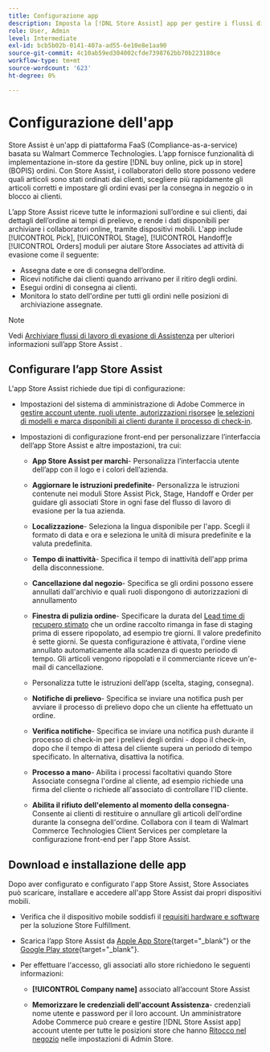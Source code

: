 ```yaml
---
title: Configurazione app
description: Imposta la [!DNL Store Assist] app per gestire i flussi di lavoro e i processi di acquisto online e di evasione dei negozi end-to-end, scegliere gli ordini nei negozi.
role: User, Admin
level: Intermediate
exl-id: bcb5b02b-0141-407a-ad55-6e10e8e1aa90
source-git-commit: 4c10ab59ed304002cfde7398762bb70b223180ce
workflow-type: tm+mt
source-wordcount: '623'
ht-degree: 0%

---
```


# Configurazione dell&#39;app

Store Assist è un&#39;app di piattaforma FaaS (Compliance-as-a-service) basata su Walmart Commerce Technologies. L’app fornisce funzionalità di implementazione in-store da gestire [!DNL buy online, pick up in store] (BOPIS) ordini. Con Store Assist, i collaboratori dello store possono vedere quali articoli sono stati ordinati dai clienti, scegliere più rapidamente gli articoli corretti e impostare gli ordini evasi per la consegna in negozio o in blocco ai clienti.

L’app Store Assist riceve tutte le informazioni sull’ordine e sui clienti, dai dettagli dell’ordine ai tempi di prelievo, e rende i dati disponibili per archiviare i collaboratori online, tramite dispositivi mobili. L&#39;app include [!UICONTROL Pick], [!UICONTROL Stage], [!UICONTROL Handoff]e [!UICONTROL Orders] moduli per aiutare Store Associates ad attività di evasione come il seguente:

- Assegna date e ore di consegna dell’ordine.
- Ricevi notifiche dai clienti quando arrivano per il ritiro degli ordini.
- Esegui ordini di consegna ai clienti.
- Monitora lo stato dell&#39;ordine per tutti gli ordini nelle posizioni di archiviazione assegnate.

>[!NOTE]
>
>Vedi [Archiviare flussi di lavoro di evasione di Assistenza](store-assist-modules.md) per ulteriori informazioni sull’app Store Assist .

## Configurare l’app Store Assist

L&#39;app Store Assist richiede due tipi di configurazione:

- Impostazioni del sistema di amministrazione di Adobe Commerce in [gestire account utente, ruoli utente, autorizzazioni risorse](user-setup.md)e [le selezioni di modelli e marca disponibili ai clienti durante il processo di check-in](check-in-experience-setup.md).

- Impostazioni di configurazione front-end per personalizzare l’interfaccia dell’app Store Assist e altre impostazioni, tra cui:

   - **App Store Assist per marchi**- Personalizza l’interfaccia utente dell’app con il logo e i colori dell’azienda.

   - **Aggiornare le istruzioni predefinite**- Personalizza le istruzioni contenute nei moduli Store Assist Pick, Stage, Handoff e Order per guidare gli associati Store in ogni fase del flusso di lavoro di evasione per la tua azienda.

   - **Localizzazione**- Seleziona la lingua disponibile per l&#39;app. Scegli il formato di data e ora e seleziona le unità di misura predefinite e la valuta predefinita.

   - **Tempo di inattività**- Specifica il tempo di inattività dell&#39;app prima della disconnessione.

   - **Cancellazione dal negozio**- Specifica se gli ordini possono essere annullati dall&#39;archivio e quali ruoli dispongono di autorizzazioni di annullamento

   - **Finestra di pulizia ordine**- Specificare la durata del [Lead time di recupero stimato](enable-general.md#delivery-method-title-configuration) che un ordine raccolto rimanga in fase di staging prima di essere ripopolato, ad esempio tre giorni. Il valore predefinito è sette giorni. Se questa configurazione è attivata, l&#39;ordine viene annullato automaticamente alla scadenza di questo periodo di tempo. Gli articoli vengono ripopolati e il commerciante riceve un&#39;e-mail di cancellazione.

   - Personalizza tutte le istruzioni dell’app (scelta, staging, consegna).

   - **Notifiche di prelievo**- Specifica se inviare una notifica push per avviare il processo di prelievo dopo che un cliente ha effettuato un ordine.

   - **Verifica notifiche**- Specifica se inviare una notifica push durante il processo di check-in per i prelievi degli ordini - dopo il check-in, dopo che il tempo di attesa del cliente supera un periodo di tempo specificato. In alternativa, disattiva la notifica.

   - **Processo a mano**- Abilita i processi facoltativi quando Store Associate consegna l&#39;ordine al cliente, ad esempio richiede una firma del cliente o richiede all&#39;associato di controllare l&#39;ID cliente.

   - **Abilita il rifiuto dell&#39;elemento al momento della consegna**- Consente ai clienti di restituire o annullare gli articoli dell&#39;ordine durante la consegna dell&#39;ordine.
   Collabora con il team di Walmart Commerce Technologies Client Services per completare la configurazione front-end per l&#39;app Store Assist.

## Download e installazione delle app

Dopo aver configurato e configurato l&#39;app Store Assist, Store Associates può scaricare, installare e accedere all&#39;app Store Assist dai propri dispositivi mobili.

- Verifica che il dispositivo mobile soddisfi il [requisiti hardware e software](solution-requirements.md#store-assist-app-requirements) per la soluzione Store Fulfillment.

- Scarica l’app Store Assist da [Apple App Store](https://apps.apple.com/us/app/store-assist-by-walmart/id1609281539){target="_blank"} or the [Google Play store](https://play.google.com/store/apps/details?id=com.walmart.faas.storeassist){target="_blank"}.

- Per effettuare l&#39;accesso, gli associati allo store richiedono le seguenti informazioni:

   - **[!UICONTROL Company name]** associato all’account Store Assist

   - **Memorizzare le credenziali dell&#39;account Assistenza**- credenziali nome utente e password per il loro account.
   Un amministratore Adobe Commerce può creare e gestire [!DNL Store Assist app] account utente per tutte le posizioni store che hanno [Ritocco nel negozio](merchant-store-configuration.md#pickup-location-configuration) nelle impostazioni di Admin Store.
